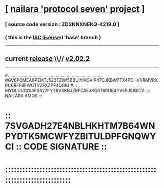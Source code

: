 
# [ [nailara 'protocol seven' project](http://nailara.network/) ]

### [ source code version : ZD2NNXNEKQ-4219.0 ]

### ( this is the [ISC license](license)d 'base' branch )
---
## current [release](https://github.com/nailara-technologies/protocol-7/releases) \\\\// [v2.02.2](https://github.com/nailara-technologies/protocol-7/releases/tag/v2.02.2)
---

#.............................................................................
#GV6POMEA6PZMTJ523TZIW5BBUIYIXOVIP47CJKBW7TX4PDHVVRMVRXPC6RFFBFWCTVZFXZPF4QGIG
#::: MYQLUUGGI4FSA27FYTBVXKBJZBFCAEJKQ6T6RUE4YV5RJSIQIDV :::: NAILARA AMOS :::
# :: 7SVGADH27E4NBLHKHTM7B64WNPYDTK5MCWFYZBITULDPFGNQWYCI :: CODE SIGNATURE ::
# ::::::::::::::::::::::::::::::::::::::::::::::::::::::::::::::::::::::::::::
